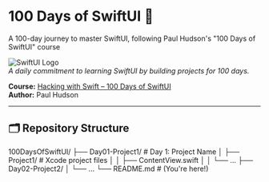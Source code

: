 # 100 Days of SwiftUI 🚀
A 100-day journey to master SwiftUI, following Paul Hudson's "100 Days of SwiftUI" course

![SwiftUI Logo](https://developer.apple.com/assets/elements/icons/swiftui/swiftui-96x96_2x.png)  
*A daily commitment to learning SwiftUI by building projects for 100 days.*

**Course:** [Hacking with Swift – 100 Days of SwiftUI](https://www.hackingwithswift.com/100/swiftui)  
**Author:** Paul Hudson  



---

## 🗂 Repository Structure

100DaysOfSwiftUI/
├── Day01-Project1/ # Day 1: Project Name
│ ├── Project1/ # Xcode project files
│ │ ├── ContentView.swift
│ │ └── ...
├── Day02-Project2/
│ └── ...
└── README.md # (You're here!)
